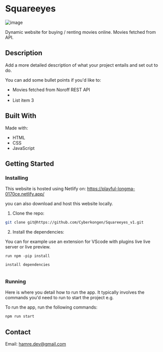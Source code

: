 # Squareeyes

![image]()

Dynamic website for buying / renting movies online. Movies fetched from API. 

## Description

Add a more detailed description of what your project entails and set out to do.

You can add some bullet points if you'd like to:

- Movies fetched from Noroff REST API
- 
- List item 3

## Built With

Made with:

- HTML
- CSS
- JavaScript

## Getting Started

### Installing

This website is hosted using Netlify on: https://playful-longma-0170ce.netlify.app/

you can also download and host this website locally. 

1. Clone the repo:

```bash
git clone git@https://github.com/Cyberkongen/Squareeyes_v1.git
```

2. Install the dependencies:

You can for example use an extension for VScode with plugins live live server or live preview.

```
run npm -pip install

install dependencies
 
```

### Running

Here is where you detail how to run the app. It typically involves the commands you'd need to run to start the project e.g.

To run the app, run the following commands:

```bash
npm run start
```

## Contact

Email: hamre.dev@gmail.com

